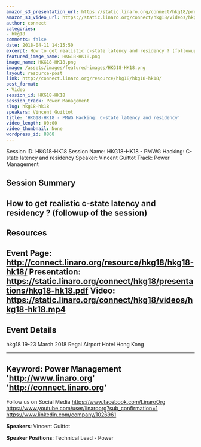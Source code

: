 ```yaml
---
amazon_s3_presentation_url: https://static.linaro.org/connect/hkg18/presentations/hkg18-hk18.pdf
amazon_s3_video_url: https://static.linaro.org/connect/hkg18/videos/hkg18-hk18.mp4
author: connect
categories:
- hkg18
comments: false
date: 2018-04-11 14:15:50
excerpt: How to get realistic c-state latency and residency ? (followup of the session)
featured_image_name: HKG18-HK18.png
image_name: HKG18-HK18.png
image: /assets/images/featured-images/HKG18-HK18.png
layout: resource-post
link: http://connect.linaro.org/resource/hkg18/hkg18-hk18/
post_format:
- Video
session_id: HKG18-HK18
session_track: Power Management
slug: hkg18-hk18
speakers: Vincent Guittot
title: 'HKG18-HK18 - PMWG Hacking: C-state latency and residency'
video_length: 00:00
video_thumbnail: None
wordpress_id: 8868
---
```


Session ID: HKG18-HK18
Session Name: HKG18-HK18 - PMWG Hacking: C-state latency and residency
Speaker: Vincent Guittot
Track: Power Management


## Session Summary
How to get realistic c-state latency and residency ? (followup of the session)
---------------------------------------------------
## Resources
Event Page: http://connect.linaro.org/resource/hkg18/hkg18-hk18/
Presentation: https://static.linaro.org/connect/hkg18/presentations/hkg18-hk18.pdf
Video: https://static.linaro.org/connect/hkg18/videos/hkg18-hk18.mp4
 ---------------------------------------------------
## Event Details
hkg18
19-23 March 2018
Regal Airport Hotel Hong Kong

---------------------------------------------------
Keyword: Power Management
'http://www.linaro.org'
'http://connect.linaro.org'
---------------------------------------------------
Follow us on Social Media
https://www.facebook.com/LinaroOrg
https://www.youtube.com/user/linaroorg?sub_confirmation=1
https://www.linkedin.com/company/1026961

**Speakers**: Vincent Guittot

**Speaker Positions**: Technical Lead - Power
